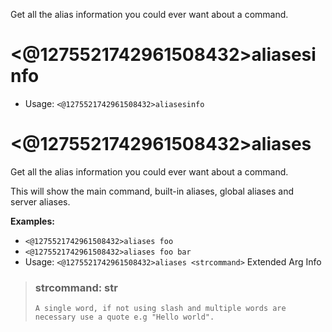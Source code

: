 Get all the alias information you could ever want about a command.

# <@1275521742961508432>aliasesinfo

 - Usage: `<@1275521742961508432>aliasesinfo`
# <@1275521742961508432>aliases
Get all the alias information you could ever want about a command.<br/>

This will show the main command, built-in aliases, global aliases and<br/>
server aliases.<br/>

**Examples:**<br/>
- `<@1275521742961508432>aliases foo`<br/>
- `<@1275521742961508432>aliases foo bar`<br/>
 - Usage: `<@1275521742961508432>aliases <strcommand>`
Extended Arg Info
> ### strcommand: str
> ```
> A single word, if not using slash and multiple words are necessary use a quote e.g "Hello world".
> ```

